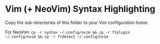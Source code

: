 # Vim (+ NeoVim) Syntax Highlighting

Copy the sub-directories of this folder to your Vim configuration home.

For NeoVim: `cp -r syntax ~/.config/nvim && cp -r ftplugin ~/.config/nvim && cp -r ftdetect ~/.config/nvim`
